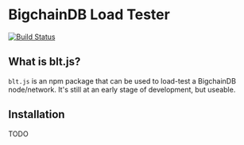 # **B**igchainDB **L**oad **T**ester

[![Build Status](https://travis-ci.org/artusvranken/bltjs.svg?branch=master)](https://travis-ci.org/artusvranken/bltjs)

## What is blt.js?

`blt.js` is an npm package that can be used to load-test a BigchainDB node/network. It's still at an early stage of development, but useable.

## Installation

TODO